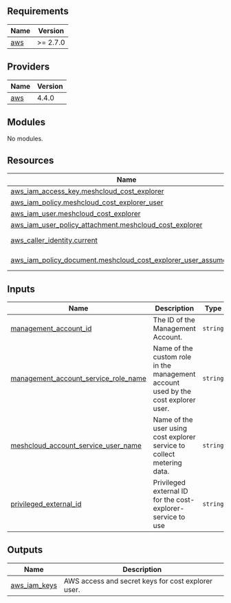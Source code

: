 ## Requirements

| Name | Version |
|------|---------|
| <a name="requirement_aws"></a> [aws](#requirement\_aws) | >= 2.7.0 |

## Providers

| Name | Version |
|------|---------|
| <a name="provider_aws"></a> [aws](#provider\_aws) | 4.4.0 |

## Modules

No modules.

## Resources

| Name | Type |
|------|------|
| [aws_iam_access_key.meshcloud_cost_explorer](https://registry.terraform.io/providers/hashicorp/aws/latest/docs/resources/iam_access_key) | resource |
| [aws_iam_policy.meshcloud_cost_explorer_user](https://registry.terraform.io/providers/hashicorp/aws/latest/docs/resources/iam_policy) | resource |
| [aws_iam_user.meshcloud_cost_explorer](https://registry.terraform.io/providers/hashicorp/aws/latest/docs/resources/iam_user) | resource |
| [aws_iam_user_policy_attachment.meshcloud_cost_explorer](https://registry.terraform.io/providers/hashicorp/aws/latest/docs/resources/iam_user_policy_attachment) | resource |
| [aws_caller_identity.current](https://registry.terraform.io/providers/hashicorp/aws/latest/docs/data-sources/caller_identity) | data source |
| [aws_iam_policy_document.meshcloud_cost_explorer_user_assume_role](https://registry.terraform.io/providers/hashicorp/aws/latest/docs/data-sources/iam_policy_document) | data source |

## Inputs

| Name | Description | Type | Default | Required |
|------|-------------|------|---------|:--------:|
| <a name="input_management_account_id"></a> [management\_account\_id](#input\_management\_account\_id) | The ID of the Management Account. | `string` | n/a | yes |
| <a name="input_management_account_service_role_name"></a> [management\_account\_service\_role\_name](#input\_management\_account\_service\_role\_name) | Name of the custom role in the management account used by the cost explorer user. | `string` | `"MeshCostExplorerServiceRole"` | no |
| <a name="input_meshcloud_account_service_user_name"></a> [meshcloud\_account\_service\_user\_name](#input\_meshcloud\_account\_service\_user\_name) | Name of the user using cost explorer service to collect metering data. | `string` | `"meshcloud-cost-explorer-user"` | no |
| <a name="input_privileged_external_id"></a> [privileged\_external\_id](#input\_privileged\_external\_id) | Privileged external ID for the cost-explorer-service to use | `string` | n/a | yes |

## Outputs

| Name | Description |
|------|-------------|
| <a name="output_aws_iam_keys"></a> [aws\_iam\_keys](#output\_aws\_iam\_keys) | AWS access and secret keys for cost explorer user. |
